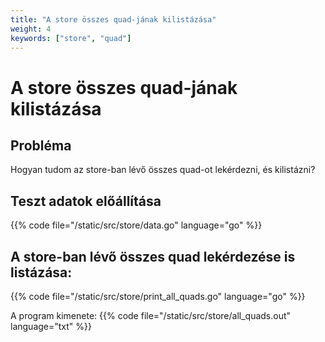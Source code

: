 ```yaml
---
title: "A store összes quad-jának kilistázása"
weight: 4
keywords: ["store", "quad"]
---
```


# A store összes quad-jának kilistázása

## Probléma

Hogyan tudom az store-ban lévő összes quad-ot lekérdezni, és kilistázni?

## Teszt adatok előállítása
{{% code file="/static/src/store/data.go" language="go" %}}

## A store-ban lévő összes quad lekérdezése is listázása:
{{% code file="/static/src/store/print_all_quads.go" language="go" %}}

A program kimenete:
{{% code file="/static/src/store/all_quads.out" language="txt" %}}

